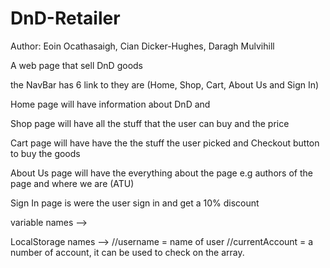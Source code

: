 # DnD-Retailer
Author: Eoin Ocathasaigh, Cian Dicker-Hughes, Daragh Mulvihill

A web page that sell DnD goods

the NavBar has 6 link to they are (Home, Shop, Cart, About Us and Sign In)

Home page will have information about DnD and 

Shop page will have all the stuff that the user can buy and the price

Cart page will have have the the stuff the user picked and Checkout button to buy the goods

About Us page will have the everything about the page e.g authors of the page and where we are (ATU)

Sign In page is were the user sign in and get a 10% discount

variable names -->

LocalStorage names --> 
//username = name of user
//currentAccount = a number of account, it can be used to check on the array.
